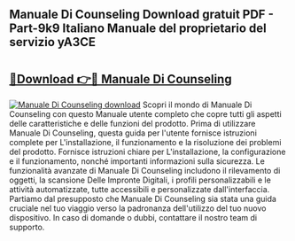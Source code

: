 ## Manuale Di Counseling Download gratuit PDF - Part-9k9 Italiano Manuale del proprietario del servizio yA3CE

# <h2><a href="http://df978f.blite.top/?on=Manuale+Di+Counseling">🔗Download 👉🔴 Manuale Di Counseling</a></h2>

[![Manuale Di Counseling download](https://i.imgur.com/lujVjoI.png)](http://df978f.blite.top/?on=Manuale+Di+Counseling)
Scopri il mondo di Manuale Di Counseling con questo Manuale utente completo che copre tutti gli aspetti delle caratteristiche e delle funzioni del prodotto. Prima di utilizzare Manuale Di Counseling, questa guida per l'utente fornisce istruzioni complete per L'installazione, il funzionamento e la risoluzione dei problemi del prodotto. Fornisce istruzioni chiare per L'installazione, la configurazione e il funzionamento, nonché importanti informazioni sulla sicurezza. Le funzionalità avanzate di Manuale Di Counseling includono il rilevamento di oggetti, la scansione Delle Impronte Digitali, i profili personalizzabili e le attività automatizzate, tutte accessibili e personalizzate dall'interfaccia. Partiamo dal presupposto che Manuale Di Counseling sia stata una guida cruciale nel tuo viaggio verso la padronanza dell'utilizzo del tuo nuovo dispositivo. In caso di domande o dubbi, contattare il nostro team di supporto.

